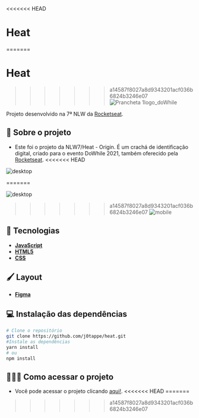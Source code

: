 <<<<<<< HEAD
# Heat

=======
# Heat 
>>>>>>> a14587f8027a8d9343201acf036b6824b3246e07
![Prancheta 1logo_doWhile](https://user-images.githubusercontent.com/31297561/138885681-bafffc85-55d8-4964-8f60-d964002d3214.png)

Projeto desenvolvido na 7ª NLW da [Rocketseat](https://rocketseat.com.br/).

## 🧩 Sobre o projeto

- Este foi o projeto da NLW7/Heat - Origin. É um crachá de identificação digital, criado para o evento DoWhile 2021, também oferecido pela [Rocketseat](https://rocketseat.com.br/).
<<<<<<< HEAD

![desktop](https://user-images.githubusercontent.com/31297561/138901323-17a4f29b-11aa-4b27-9299-f52029e239ab.PNG)

=======

![desktop](https://user-images.githubusercontent.com/31297561/138901323-17a4f29b-11aa-4b27-9299-f52029e239ab.PNG)

>>>>>>> a14587f8027a8d9343201acf036b6824b3246e07
![mobile](https://user-images.githubusercontent.com/31297561/138901346-4556fe62-c2b9-4a8f-9960-9fd17e7ff784.PNG)

## 🚀 Tecnologias

- **[JavaScript](https://developer.mozilla.org/pt-BR/docs/Web/JavaScript)**
- **[HTML5](https://developer.mozilla.org/en-US/docs/Web/HTML)**
- **[CSS](https://developer.mozilla.org/en-US/docs/Web/CSS)**

## 🖌️ Layout

- **[Figma](<https://www.figma.com/file/SK7KpolSjxqUvM55drG38v/%5BNLW-Heat---Mission%3A-Origin%5D-DoWhile2021-(Community)>)**

## 💻 Instalação das dependências

```bash
# Clone o repositório
git clone https://github.com/j0tappe/heat.git
#Instale as dependências
yarn install
# ou
npm install
```

## 👨🏻‍💻 Como acessar o projeto

- Você pode acessar o projeto clicando [aqui!](https://j0tappe.github.io/heat/).
<<<<<<< HEAD
=======

>>>>>>> a14587f8027a8d9343201acf036b6824b3246e07
